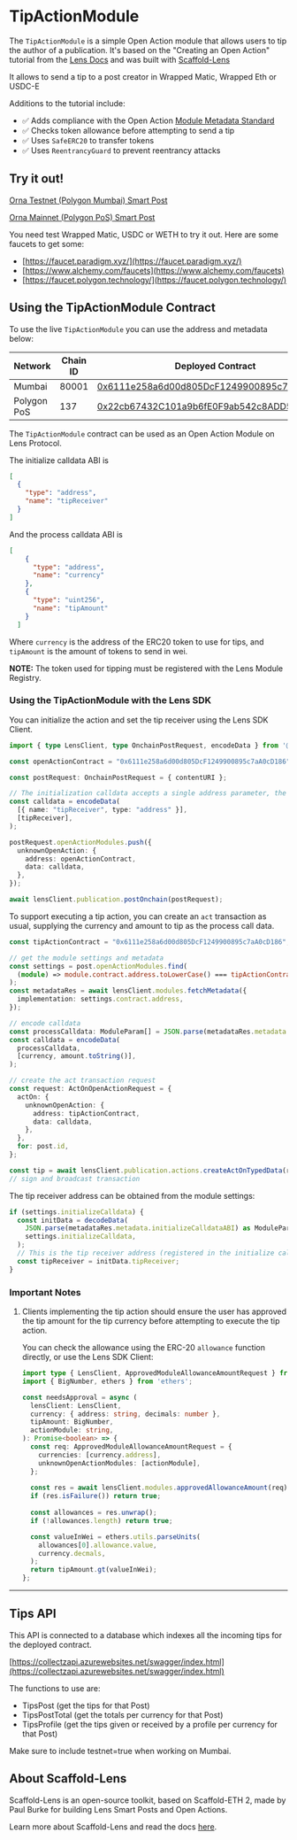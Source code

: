 # TipActionModule

The `TipActionModule` is a simple Open Action module that allows users to tip the author of a publication. It's based on the "Creating an Open Action" tutorial from the [Lens Docs](https://docs.lens.xyz/docs/creating-a-publication-action) and was built with [Scaffold-Lens](https://github.com/iPaulPro/scaffold-lens)

It allows to send a tip to a post creator in Wrapped Matic, Wrapped Eth or USDC-E

Additions to the tutorial include:
- ✅ Adds compliance with the Open Action [Module Metadata Standard](https://docs.lens.xyz/docs/module-metadata-standard)
- ✅ Checks token allowance before attempting to send a tip
- ✅ Uses `SafeERC20` to transfer tokens
- ✅ Uses `ReentrancyGuard` to prevent reentrancy attacks


## Try it out!

[Orna Testnet (Polygon Mumbai) Smart Post](https://testnet.orna.art/c/0x0342-0x04)

[Orna Mainnet (Polygon PoS) Smart Post](https://orna.art/c/0x01f629-0x04)


You need test Wrapped Matic, USDC or WETH to try it out. Here are some faucets to get some:
- [https://faucet.paradigm.xyz/](https://faucet.paradigm.xyz/)
- [https://www.alchemy.com/faucets](https://www.alchemy.com/faucets)
- [https://faucet.polygon.technology/](https://faucet.polygon.technology/)

## Using the TipActionModule Contract

To use the live `TipActionModule` you can use the address and metadata below:

| Network | Chain ID | Deployed Contract                                                                                                               | Metadata                                                                     |
|---------|----------|---------------------------------------------------------------------------------------------------------------------------------|------------------------------------------------------------------------------|
| Mumbai  | 80001    | [0x6111e258a6d00d805DcF1249900895c7aA0cD186](https://mumbai.polygonscan.com/address/0x6111e258a6d00d805DcF1249900895c7aA0cD186) | [link](https://gateway.irys.xyz/WzHPiYtDn5jYb7tO6pi13lNg5ZlcglPdrosoHDAA8co) |
| Polygon PoS  | 137    | [0x22cb67432C101a9b6fE0F9ab542c8ADD5DD48153](https://polygonscan.com/address/0x22cb67432C101a9b6fE0F9ab542c8ADD5DD48153) | [link](https://gateway.irys.xyz/o4uWxVq92REvMD0rW537XV5unr6rafZb2gzEj__Oy9A) |

The `TipActionModule` contract can be used as an Open Action Module on Lens Protocol.

The initialize calldata ABI is

```json
[
  { 
    "type": "address", 
    "name": "tipReceiver"
  }
]
```

And the process calldata ABI is

```json
[
    {
      "type": "address",
      "name": "currency"
    },
    {
      "type": "uint256",
      "name": "tipAmount"
    }
  ]
```

Where `currency` is the address of the ERC20 token to use for tips, and `tipAmount` is the amount of tokens to send in wei.

**NOTE:** The token used for tipping must be registered with the Lens Module Registry.

### Using the TipActionModule with the Lens SDK

You can initialize the action and set the tip receiver using the Lens SDK Client.

```typescript
import { type LensClient, type OnchainPostRequest, encodeData } from '@lens-protocol/client';

const openActionContract = "0x6111e258a6d00d805DcF1249900895c7aA0cD186";

const postRequest: OnchainPostRequest = { contentURI };

// The initialization calldata accepts a single address parameter, the tip receiver
const calldata = encodeData(
  [{ name: "tipReceiver", type: "address" }],
  [tipReceiver],
);

postRequest.openActionModules.push({
  unknownOpenAction: {
    address: openActionContract,
    data: calldata,
  },
});

await lensClient.publication.postOnchain(postRequest);
```

To support executing a tip action, you can create an `act` transaction as usual, supplying the currency and amount to tip as the process call data.

```typescript
const tipActionContract = "0x6111e258a6d00d805DcF1249900895c7aA0cD186";

// get the module settings and metadata
const settings = post.openActionModules.find(
  (module) => module.contract.address.toLowerCase() === tipActionContract.toLowerCase(),
);
const metadataRes = await lensClient.modules.fetchMetadata({
  implementation: settings.contract.address,
});

// encode calldata
const processCalldata: ModuleParam[] = JSON.parse(metadataRes.metadata.processCalldataABI);
const calldata = encodeData(
  processCalldata,
  [currency, amount.toString()],
);

// create the act transaction request
const request: ActOnOpenActionRequest = {
  actOn: {
    unknownOpenAction: {
      address: tipActionContract,
      data: calldata,
    },
  },
  for: post.id,
};

const tip = await lensClient.publication.actions.createActOnTypedData(request);
// sign and broadcast transaction
```

The tip receiver address can be obtained from the module settings:
```typescript
if (settings.initializeCalldata) {
  const initData = decodeData(
    JSON.parse(metadataRes.metadata.initializeCalldataABI) as ModuleParam[],
    settings.initializeCalldata,
  );
  // This is the tip receiver address (registered in the initialize calldata)
  const tipReceiver = initData.tipReceiver;
}
```

### Important Notes

1. Clients implementing the tip action should ensure the user has approved the tip amount for the tip currency before attempting to execute the tip action.

   You can check the allowance using the ERC-20 `allowance` function directly, or use the Lens SDK Client:

    ```typescript
    import type { LensClient, ApprovedModuleAllowanceAmountRequest } from '@lens-protocol/client';
    import { BigNumber, ethers } from 'ethers';
   
    const needsApproval = async (
      lensClient: LensClient,
      currency: { address: string, decimals: number },
      tipAmount: BigNumber,
      actionModule: string,
    ): Promise<boolean> => {
      const req: ApprovedModuleAllowanceAmountRequest = {
        currencies: [currency.address],
        unknownOpenActionModules: [actionModule],
      };
      
      const res = await lensClient.modules.approvedAllowanceAmount(req);
      if (res.isFailure()) return true;
      
      const allowances = res.unwrap();
      if (!allowances.length) return true;
    
      const valueInWei = ethers.utils.parseUnits(
        allowances[0].allowance.value, 
        currency.decmals,
      );
      return tipAmount.gt(valueInWei);
    };
    ```
---

## Tips API

This API is connected to a database which indexes all the incoming tips for the deployed contract. 

[https://collectzapi.azurewebsites.net/swagger/index.html](https://collectzapi.azurewebsites.net/swagger/index.html)

The functions to use are:
- TipsPost (get the tips for that Post)
- TipsPostTotal (get the totals per currency for that Post)
- TipsProfile (get the tips given or received by a profile per currency for that Post)

Make sure to include testnet=true when working on Mumbai.


## About Scaffold-Lens

Scaffold-Lens is an open-source toolkit, based on Scaffold-ETH 2, made by Paul Burke for building Lens Smart Posts and Open Actions.

Learn more about Scaffold-Lens and read the docs [here](https://github.com/iPaulPro/scaffold-lens).
